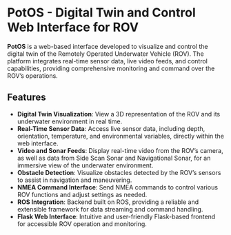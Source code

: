 # PotOS - Digital Twin and Control Web Interface for ROV

**PotOS** is a web-based interface developed to visualize and control the digital twin of the Remotely Operated Underwater Vehicle (ROV). The platform integrates real-time sensor data, live video feeds, and control capabilities, providing comprehensive monitoring and command over the ROV’s operations.

## Features

- **Digital Twin Visualization**: View a 3D representation of the ROV and its underwater environment in real time.
- **Real-Time Sensor Data**: Access live sensor data, including depth, orientation, temperature, and environmental variables, directly within the web interface.
- **Video and Sonar Feeds**: Display real-time video from the ROV’s camera, as well as data from Side Scan Sonar and Navigational Sonar, for an immersive view of the underwater environment.
- **Obstacle Detection**: Visualize obstacles detected by the ROV’s sensors to assist in navigation and maneuvering.
- **NMEA Command Interface**: Send NMEA commands to control various ROV functions and adjust settings as needed.
- **ROS Integration**: Backend built on ROS, providing a reliable and extensible framework for data streaming and command handling.
- **Flask Web Interface**: Intuitive and user-friendly Flask-based frontend for accessible ROV operation and monitoring.

